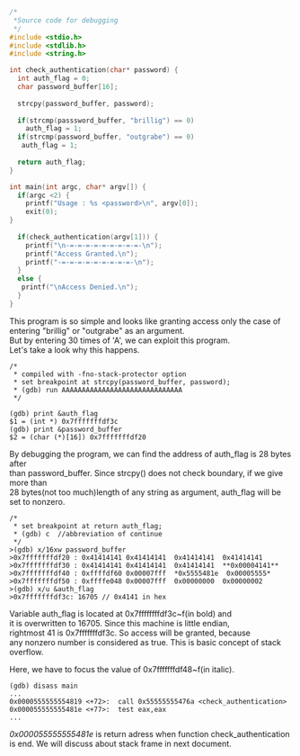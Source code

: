 ```c
/*
 *Source code for debugging  
 */
#include <stdio.h>  
#include <stdlib.h>  
#include <string.h>  

int check_authentication(char* password) {  
  int auth_flag = 0;  
  char password_buffer[16];  
    
  strcpy(password_buffer, password);  
    
  if(strcmp(passsword_buffer, "brillig") == 0)  
    auth_flag = 1;  
  if(strcmp(password_buffer, "outgrabe") == 0)  
   auth_flag = 1;  
  
  return auth_flag;
}

int main(int argc, char* argv[]) {
  if(argc <2) {
    printf("Usage : %s <password>\n", argv[0]);
    exit(0);
}
  
  if(check_authentication(argv[1])) {
    printf("\n-=-=-=-=-=-=-=-=-=-\n");
    printf("Access Granted.\n");
    printf("-=-=-=-=-=-=-=-=-=-\n");
  }
  else {
   printf("\nAccess Denied.\n");
  }
}
```

This program is so simple and looks like granting access only the case of  
entering "brillig" or "outgrabe" as an argument.  
But by entering 30 times of 'A', we can exploit this program.  
Let's take a look why this happens.  
```
/*
 * compiled with -fno-stack-protector option
 * set breakpoint at strcpy(password_buffer, password);
 * (gdb) run AAAAAAAAAAAAAAAAAAAAAAAAAAAAAA
 */
 
(gdb) print &auth_flag  
$1 = (int *) 0x7fffffffdf3c  
(gdb) print &password_buffer  
$2 = (char (*)[16]) 0x7fffffffdf20  
```
By debugging the program, we can find the address of auth_flag is 28 bytes after    
than password_buffer. Since strcpy() does not check boundary, if we give more than   
28 bytes(not too much)length of any string as argument, auth_flag will be set to nonzero.   
```
/*
 * set breakpoint at return auth_flag;
 * (gdb) c  //abbreviation of continue
 */
>(gdb) x/16xw password_buffer
>0x7fffffffdf20 : 0x41414141 0x41414141  0x41414141  0x41414141
>0x7fffffffdf30 : 0x41414141 0x41414141  0x41414141  **0x00004141**
>0x7fffffffdf40 : 0xffffdf60 0x00007fff  *0x5555481e  0x00005555*
>0x7fffffffdf50 : 0xffffe048 0x00007fff  0x00000000  0x00000002
>(gdb) x/u &auth_flag
>0x7fffffffdf3c: 16705 // 0x4141 in hex
```
Variable auth_flag is located at 0x7ffffffffdf3c~f(in bold) and   
it is overwritten to 16705. Since this machine is little endian,  
rightmost 41 is 0x7fffffffdf3c. So access will be granted, because  
any nonzero number is considered as true. This is basic concept of stack overflow.  
  
Here, we have to focus the value of 0x7fffffffdf48~f(in italic).  
```
(gdb) disass main
...
0x0000555555554819 <+72>:  call 0x55555555476a <check_authentication>
0x000055555555481e <+77>:  test eax,eax
...
```
*0x000055555555481e* is return adress when function check_authentication is end.
We will discuss about stack frame in next document.
